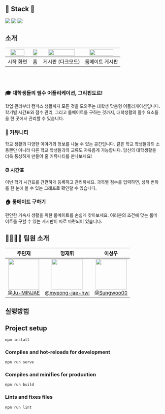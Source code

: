 ## 📌 Stack 📌
<p>
  <img src="https://img.shields.io/badge/vue.js-4FC08D?style=for-the-badge&logo=vue.js&logoColor=ffffff"/> 
  <img src="https://img.shields.io/badge/firebase-DD2C00?style=for-the-badge&logo=firebase&logoColor=ffffff"/>
  <img src="https://img.shields.io/badge/PWA-5A0FC8?style=for-the-badge&logo=pwa&logoColor=ffffff"/>
</p>

##  소개
| <img width="85%" src="https://github.com/user-attachments/assets/cc374e8f-3ead-4359-a2ec-154b17c60273"/> | <img width="85%" src="https://github.com/user-attachments/assets/23e2dee3-451a-4602-add0-61b16519e8f8"/> | <img width="85%" src="https://github.com/user-attachments/assets/e3487b0a-a43b-491b-b2a8-4f09e6ea7f9b"/> | <img width="85%" src="https://github.com/user-attachments/assets/5131bcec-2131-4358-b329-111bb0628e72"/> | 
| :------: | :------: | :------: | :------: |
| 시작 화면 | 홈 | 게시판 (다크모드) | 룸메이트 게시판

<br><br>

### 🎓 대학생들의 필수 어플리케이션, 그리핀도르! <br>

학업 관리부터 캠퍼스 생활까지 모든 것을 도와주는 대학생 맞춤형 어플리케이션입니다. 학기별 시간표와 점수 관리, 그리고 룸메이트를 구하는 것까지, 대학생활의 필수 요소들을 한 곳에서 관리할 수 있습니다.

### 💬 커뮤니티 
학교 생활의 다양한 이야기와 정보를 나눌 수 있는 공간입니다. 같은 학교 학생들과의 소통뿐만 아니라 다른 학교 학생들과의 교류도 자유롭게 가능합니다. 당신의 대학생활을 더욱 풍성하게 만들어 줄 커뮤니티를 만나보세요!

### ⏰ 시간표
이번 학기 시간표를 간편하게 등록하고 관리하세요. 과목별 점수를 입력하면, 성적 변화를 한 눈에 볼 수 있는 그래프로 확인할 수 있습니다. 

### 🏠 룸메이트 구하기 
편안한 기숙사 생활을 위한 룸메이트를 손쉽게 찾아보세요. 여러분의 조건에 맞는 룸메이트를 구할 수 있는 게시판이 따로 마련되어 있습니다.

## 👨‍👩‍👧‍👦 팀원 소개
| **주민재** | **명재휘** | **이성우** | 
| :------: | :------: | :------: |
| [<img src="https://avatars.githubusercontent.com/u/145652237?v=4" height=100 width=100> <br/> @Ju-MINJAE](https://github.com/Ju-MINJAE) | [<img src="https://avatars.githubusercontent.com/u/72872676?v=4" height=100 width=100> <br/> @myeong-jae-hwi](https://github.com/myeong-jae-hwi) |[<img src="https://avatars.githubusercontent.com/u/131874861?v=4" height=100 width=100> <br/> @Sungwoo00](https://github.com/Sungwoo00) |

## 실행방법
## Project setup
```
npm install
```

### Compiles and hot-reloads for development
```
npm run serve
```

### Compiles and minifies for production
```
npm run build
```

### Lints and fixes files
```
npm run lint
```
